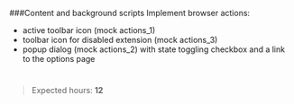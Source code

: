 ###Content and background scripts
Implement browser actions:
- active toolbar icon (mock actions_1)
- toolbar icon for disabled extension (mock actions_3)
- popup dialog (mock actions_2) with state toggling checkbox and a link to the options page

#
>Expected hours: **12**
